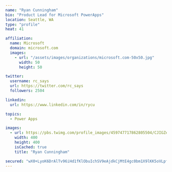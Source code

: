 ```yaml
---
name: "Ryan Cunningham"
bio: "Product Lead for Microsoft PowerApps"
location: Seattle, WA
type: "profile"
heat: 41

affiliation:
  name: Microsoft
  domain: microsoft.com
  images:
    - url: "/assets/images/organizations/microsoft.com-50x50.jpg"
      width: 50
      height: 50

twitter:
  username: rc_says
  url: https://twitter.com/rc_says
  followers: 2504

linkedin:
  url: https://www.linkedin.com/in/rycu

topics:
  - Power Apps

images:
  - url: https://pbs.twimg.com/profile_images/459747717862805504/CJIGZejd_400x400.png
    width: 400
    height: 400
    isCached: true
    title: "Ryan Cunningham"

secured: "wX0+LyoK6DrAlTv96iHd1fKlObuIchSV9eAjdkCjMtE4gc0bm1X9lKK5oVLpfthbbqOqWCjHK8oXBeWKyP7qWN5lbpffjZbHiiMj8oM6HCNXufLZk4Zw5/XuIdkzoU7uq5eiMsv6qZxrivzSn3YK6mp10aJUfR4KSdD8ytKrHvEsRewIbAx30i3P4iiNwrGrOrChTBjI1joRfThBZvdx4VfwwLunLMFo1L7ChDAxaq/487+ihVreIhlpFsS7AZcdVeoP3i8QnMUX0xwPygalrnyClPLm4xya7CWFhtb1mw1HE5/Gr5CXKJ4tLbT0qk7Vo10VLLnUbC1hQ4bTA6Uy72KM+NveN6HSF/MgCR3sJZ2NJkREz6a4yitI+7dRXBkDwVKaTdudWdwPeP/Hll/gDH+Y4tB+xD7QTtNpsrI11m8=;85UK3Hgj6btrtKsaoOKgPA=="
---
```


